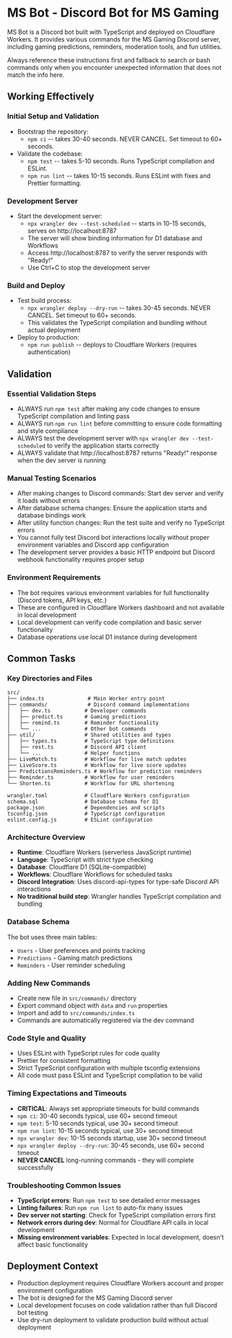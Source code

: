 # MS Bot - Discord Bot for MS Gaming

MS Bot is a Discord bot built with TypeScript and deployed on Cloudflare Workers. It provides various commands for the MS Gaming Discord server, including gaming predictions, reminders, moderation tools, and fun utilities.

Always reference these instructions first and fallback to search or bash commands only when you encounter unexpected information that does not match the info here.

## Working Effectively

### Initial Setup and Validation
- Bootstrap the repository:
  - `npm ci` -- takes 30-40 seconds. NEVER CANCEL. Set timeout to 60+ seconds.
- Validate the codebase:
  - `npm test` -- takes 5-10 seconds. Runs TypeScript compilation and ESLint.
  - `npm run lint` -- takes 10-15 seconds. Runs ESLint with fixes and Prettier formatting.

### Development Server
- Start the development server:
  - `npx wrangler dev --test-scheduled` -- starts in 10-15 seconds, serves on http://localhost:8787
  - The server will show binding information for D1 database and Workflows
  - Access http://localhost:8787 to verify the server responds with "Ready!"
  - Use Ctrl+C to stop the development server

### Build and Deploy
- Test build process:
  - `npx wrangler deploy --dry-run` -- takes 30-45 seconds. NEVER CANCEL. Set timeout to 60+ seconds.
  - This validates the TypeScript compilation and bundling without actual deployment
- Deploy to production:
  - `npm run publish` -- deploys to Cloudflare Workers (requires authentication)

## Validation

### Essential Validation Steps
- ALWAYS run `npm test` after making any code changes to ensure TypeScript compilation and linting pass
- ALWAYS run `npm run lint` before committing to ensure code formatting and style compliance
- ALWAYS test the development server with `npx wrangler dev --test-scheduled` to verify the application starts correctly
- ALWAYS validate that http://localhost:8787 returns "Ready!" response when the dev server is running

### Manual Testing Scenarios
- After making changes to Discord commands: Start dev server and verify it loads without errors
- After database schema changes: Ensure the application starts and database bindings work
- After utility function changes: Run the test suite and verify no TypeScript errors
- You cannot fully test Discord bot interactions locally without proper environment variables and Discord app configuration
- The development server provides a basic HTTP endpoint but Discord webhook functionality requires proper setup

### Environment Requirements
- The bot requires various environment variables for full functionality (Discord tokens, API keys, etc.)
- These are configured in Cloudflare Workers dashboard and not available in local development
- Local development can verify code compilation and basic server functionality
- Database operations use local D1 instance during development

## Common Tasks

### Key Directories and Files
```
src/
├── index.ts              # Main Worker entry point
├── commands/             # Discord command implementations
│   ├── dev.ts           # Developer commands
│   ├── predict.ts       # Gaming predictions
│   ├── remind.ts        # Reminder functionality
│   └── ...              # Other bot commands
├── util/                # Shared utilities and types
│   ├── types.ts         # TypeScript type definitions
│   ├── rest.ts          # Discord API client
│   └── ...              # Helper functions
├── LiveMatch.ts         # Workflow for live match updates
├── LiveScore.ts         # Workflow for live score updates
├── PredictionsReminders.ts # Workflow for prediction reminders
├── Reminder.ts          # Workflow for user reminders
└── Shorten.ts           # Workflow for URL shortening

wrangler.toml            # Cloudflare Workers configuration
schema.sql               # Database schema for D1
package.json             # Dependencies and scripts
tsconfig.json            # TypeScript configuration
eslint.config.js         # ESLint configuration
```

### Architecture Overview
- **Runtime**: Cloudflare Workers (serverless JavaScript runtime)
- **Language**: TypeScript with strict type checking
- **Database**: Cloudflare D1 (SQLite-compatible)
- **Workflows**: Cloudflare Workflows for scheduled tasks
- **Discord Integration**: Uses discord-api-types for type-safe Discord API interactions
- **No traditional build step**: Wrangler handles TypeScript compilation and bundling

### Database Schema
The bot uses three main tables:
- `Users` - User preferences and points tracking
- `Predictions` - Gaming match predictions
- `Reminders` - User reminder scheduling

### Adding New Commands
- Create new file in `src/commands/` directory
- Export command object with `data` and `run` properties
- Import and add to `src/commands/index.ts`
- Commands are automatically registered via the dev command

### Code Style and Quality
- Uses ESLint with TypeScript rules for code quality
- Prettier for consistent formatting
- Strict TypeScript configuration with multiple tsconfig extensions
- All code must pass ESLint and TypeScript compilation to be valid

### Timing Expectations and Timeouts
- **CRITICAL**: Always set appropriate timeouts for build commands
- `npm ci`: 30-40 seconds typical, use 60+ second timeout
- `npm test`: 5-10 seconds typical, use 30+ second timeout  
- `npm run lint`: 10-15 seconds typical, use 30+ second timeout
- `npx wrangler dev`: 10-15 seconds startup, use 30+ second timeout
- `npx wrangler deploy --dry-run`: 30-45 seconds, use 60+ second timeout
- **NEVER CANCEL** long-running commands - they will complete successfully

### Troubleshooting Common Issues
- **TypeScript errors**: Run `npm test` to see detailed error messages
- **Linting failures**: Run `npm run lint` to auto-fix many issues
- **Dev server not starting**: Check for TypeScript compilation errors first
- **Network errors during dev**: Normal for Cloudflare API calls in local development
- **Missing environment variables**: Expected in local development, doesn't affect basic functionality

## Deployment Context
- Production deployment requires Cloudflare Workers account and proper environment configuration
- The bot is designed for the MS Gaming Discord server
- Local development focuses on code validation rather than full Discord bot testing
- Use dry-run deployment to validate production build without actual deployment